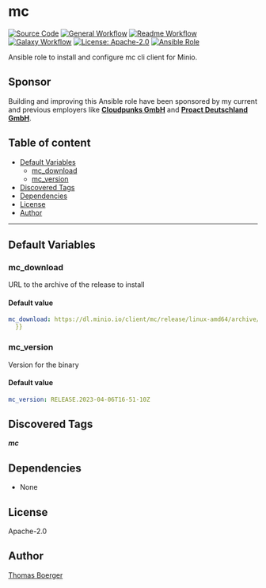 # mc

[![Source Code](https://img.shields.io/badge/github-source%20code-blue?logo=github&amp;logoColor=white)](https://github.com/rolehippie/mc)
[![General Workflow](https://github.com/rolehippie/mc/actions/workflows/general.yml/badge.svg)](https://github.com/rolehippie/mc/actions/workflows/general.yml)
[![Readme Workflow](https://github.com/rolehippie/mc/actions/workflows/readme.yml/badge.svg)](https://github.com/rolehippie/mc/actions/workflows/readme.yml)
[![Galaxy Workflow](https://github.com/rolehippie/mc/actions/workflows/galaxy.yml/badge.svg)](https://github.com/rolehippie/mc/actions/workflows/galaxy.yml)
[![License: Apache-2.0](https://img.shields.io/github/license/rolehippie/mc)](https://github.com/rolehippie/mc/blob/master/LICENSE)
[![Ansible Role](https://img.shields.io/badge/role-rolehippie.mc-blue)](https://galaxy.ansible.com/rolehippie/mc)

Ansible role to install and configure mc cli client for Minio.

## Sponsor

Building and improving this Ansible role have been sponsored by my current and previous employers like **[Cloudpunks GmbH](https://cloudpunks.de)** and **[Proact Deutschland GmbH](https://www.proact.eu)**.

## Table of content

- [Default Variables](#default-variables)
  - [mc_download](#mc_download)
  - [mc_version](#mc_version)
- [Discovered Tags](#discovered-tags)
- [Dependencies](#dependencies)
- [License](#license)
- [Author](#author)

---

## Default Variables

### mc_download

URL to the archive of the release to install

#### Default value

```YAML
mc_download: https://dl.minio.io/client/mc/release/linux-amd64/archive/mc.{{ mc_version
  }}
```

### mc_version

Version for the binary

#### Default value

```YAML
mc_version: RELEASE.2023-04-06T16-51-10Z
```

## Discovered Tags

**_mc_**


## Dependencies

- None

## License

Apache-2.0

## Author

[Thomas Boerger](https://github.com/tboerger)
